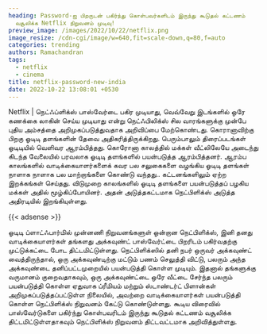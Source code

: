 ```yaml
---
heading: Password-ஐ பிறருடன் பகிர்ந்து கொள்பவர்களிடம் இருந்து கூடுதல் கட்டணம்
  வசூலிக்க Netflix நிறுவனம் முடிவு!
preview_image: /images/2022/10/22/netflix.png
image_resize: /cdn-cgi/image/w=640,fit=scale-down,q=80,f=auto
categories: trending
authors: Ramachandran
tags:
  - netflix
  - cinema
title: netflix-password-new-india
date: 2022-10-22 13:08:01 +0530
---
```

Netflix | நெட்ஃப்ளிக்ஸ் பாஸ்வேர்டை பகிர முடியாது, வெவ்வேறு இடங்களில் ஒரே கணக்கை லாகின் செய்ய முடியாது என்று நெட்ஃபிலிக்ஸ் சில வாரங்களுக்கு முன்பே புதிய அம்சத்தை அறிமுகப்படுத்துவதாக அறிவிப்பை மேற்கொண்டது.
கொரானாவிற்கு பிறகு ஓடிடி தளங்களின் தேவை அதிகரித்திருக்கிறது. பெரும்பாலும் திரைப்படங்கள் ஓடிடியில் வெளிவர ஆரம்பித்தது. கொரோனா காலத்தில் மக்கள் வீட்லிலேயே அடைந்து கிடந்த வேலையில் பரவலாக ஓடிடி தளங்களில் பயன்படுத்த ஆரம்பித்தனர். 
ஆரம்ப காலங்களில் வாடிக்கையாளர்களைக் கவர பல சலுகைகளை வழங்கிய ஓடிடி தளங்கள் நாளாக நாளாக பல மாற்றாங்களை கொண்டு வந்தது.. கட்டனங்களிலும் ஏற்ற இறக்கங்கள் செய்தது. விடுமுறை காலங்களில் ஓடிடி தளங்களை பயன்படுத்தப் பழகிய மக்கள் அதில் மூழ்கிப்போயினர். அதன் அடுத்தகட்டமாக நெட்பிளிக்ஸ் அடுத்த அதிரடியில் இறங்கியுள்ளது.

{{< adsense >}}


ஓடிடி ப்ளாட்ஃபார்மில் முன்னணி நிறுவனங்களுள் ஒன்றான நெட்பிளிக்ஸ், இனி தனது வாடிக்கையாளர்கள் தங்களது அக்கவுண்ட் பாஸ்வேர்ட்டை பிறரிடம் பகிர்வதற்கு முட்டுக்கட்டை போட திட்டமிட்டுள்ளது. நெட்பிளிக்ஸில் தனி நபர் ஒருவர் அக்கவுண்ட் வைத்திருந்தால், ஒரு அக்கவுண்டிற்கு மட்டும் பணம் செலுத்தி விட்டு, பலரும் அந்த அக்கவுண்டை தனிப்பட்டமுறையில் பயன்படுத்தி கொள்ள முடியும். இதனால் தங்களுக்கு வருமானம் குறைவதாகவும், ஒரு அக்கவுண்ட்டை ஒரே வீட்டை சேர்ந்த பலரும் பயன்படுத்தி கொள்ள ஏதுவாக ப்ரீமியம் மற்றும் ஸ்டாண்டர்ட் பிளான்கள் அறிமுகப்படுத்தப்பட்டுள்ள நிலையில், அவற்றை வாடிக்கையாளர்கள் பயன்படுத்தி கொள்ள நெட்பிளிக்ஸ் நிறுவனம் கேட்டு கொண்டுள்ளது. கூடிய விரைவில் பாஸ்வேர்டுகளை பகிர்ந்து கொள்பவரிடம் இருந்து கூடுதல் கட்டணம் வசூலிக்க திட்டமிட்டுள்ளதாகவும் நெட்பிளிக்ஸ் நிறுவனம் திட்டவட்டமாக அறிவித்துள்ளது.

![]()